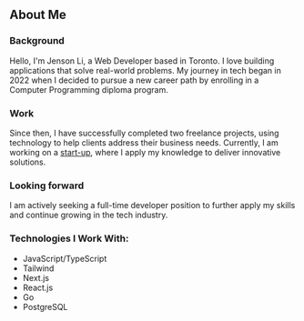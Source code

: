 ## About Me

### Background

Hello, I'm Jenson Li, a Web Developer based in Toronto. I love building applications that solve real-world problems. My journey in tech began in 2022 when I decided to pursue a new career path by enrolling in a Computer Programming diploma program.

### Work

Since then, I have successfully completed two freelance projects, using technology to help clients address their business needs. Currently, I am working on a [start-up](https://booga.com.hk/), where I apply my knowledge to deliver innovative solutions.

### Looking forward

I am actively seeking a full-time developer position to further apply my skills and continue growing in the tech industry.

### Technologies I Work With:

- JavaScript/TypeScript
- Tailwind
- Next.js
- React.js
- Go
- PostgreSQL
